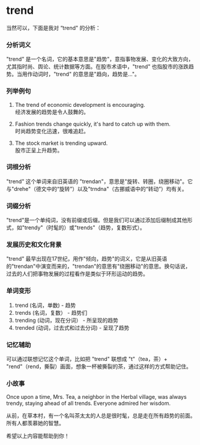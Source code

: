 # trend

当然可以，下面是我对 “trend" 的分析：

  

### 分析词义

  

"trend" 是一个名词，它的基本意思是"趋势"，意指事物发展、变化的大致方向，尤其指时尚、舆论、统计数据等方面。在股市术语中，"trend" 也指股市的涨跌趋势。当用作动词时，"trend" 的意思是"趋向，趋势是..."。

  

### 列举例句

  

1.  The trend of economic development is encouraging.  
    经济发展的趋势是令人鼓舞的。
    
      
    
2.  Fashion trends change quickly, it's hard to catch up with them.  
    时尚趋势变化迅速，很难追赶。
    
      
    
3.  The stock market is trending upward.  
    股市正呈上升趋势。
    
      
    

  

### 词根分析

  

"trend" 这个单词来自旧英语的 "trendan"，意思是"旋转、转圈，绕圈移动"。它与"drehe"（德文中的“旋转”）以及"trndna"（古挪威语中的“转动”）均有关。

  

### 词缀分析

  

"trend"是一个单纯词，没有前缀或后缀。但是我们可以通过添加后缀制成其他形式，如"trendy"（时髦的）或"trends"（趋势，复数形式）。

  

### 发展历史和文化背景

  

"trend" 最早出现在17世纪，用作"倾向，趋势"的词义，它是从旧英语的"trendan"中演变而来的，"trendan"的意思有"绕圈移动"的意思。换句话说，过去的人们把事物发展的过程看作是类似于环形运动的趋势。

  

### 单词变形

  

1.  trend (名词，单数) - 趋势
2.  trends (名词，复数） - 趋势们
3.  trending (动词，现在分词） - 所呈现的趋势
4.  trended (动词，过去式和过去分词) - 呈现了趋势

  

### 记忆辅助

  

可以通过联想记忆这个单词，比如把 "trend" 联想成 "t"（tea，茶）+ "rend"（rend，撕裂）画面，想象一杯被撕裂的茶，通过这样的方式帮助记住。

  

### 小故事

  

Once upon a time, Mrs. Tea, a neighbor in the Herbal village, was always trendy, staying ahead of all trends. Everyone admired her wisdom.

  

从前，在草本村，有一个名叫茶太太的人总是很时髦，总是走在所有趋势的前面。所有人都羡慕她的智慧。

  

希望以上内容能帮助到你！
